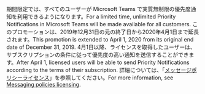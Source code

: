 <span data-ttu-id="d3557-101">期間限定では、すべてのユーザーが Microsoft Teams で実質無制限の優先度通知を利用できるようになります。</span><span class="sxs-lookup"><span data-stu-id="d3557-101">For a limited time, unlimited Priority Notifications in Microsoft Teams will be made available for all customers.</span></span> <span data-ttu-id="d3557-102">このプロモーションは、2019年12月31日の元の終了日から2020年4月1日まで延長されます。</span><span class="sxs-lookup"><span data-stu-id="d3557-102">This promotion is extended to April 1, 2020 from its original end date of December 31, 2019.</span></span> <span data-ttu-id="d3557-103">4月1日以降、ライセンスを取得したユーザーは、サブスクリプションの条件に従って優先度の高い通知を送信することができます。</span><span class="sxs-lookup"><span data-stu-id="d3557-103">After April 1, licensed users will be able to send Priority Notifications according to the terms of their subscription.</span></span> <span data-ttu-id="d3557-104">詳細については、「[メッセージポリシーライセンス](../teams-add-on-licensing/pri-message.md)」を参照してください。</span><span class="sxs-lookup"><span data-stu-id="d3557-104">For more information, see [Messaging policies licensing](../teams-add-on-licensing/pri-message.md).</span></span> 